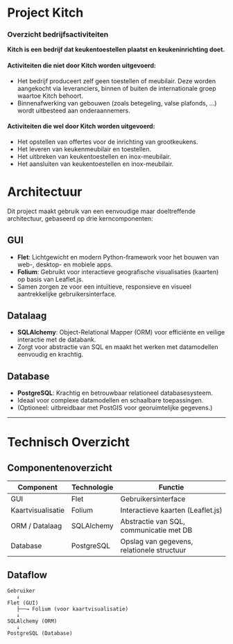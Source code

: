 # Project Kitch

### Overzicht bedrijfsactiviteiten
**Kitch is een bedrijf dat keukentoestellen plaatst en keukeninrichting doet.**
#### Activiteiten die niet door Kitch worden uitgevoerd:
- Het bedrijf produceert zelf geen toestellen of meubilair. Deze worden aangekocht via leveranciers, binnen of buiten de internationale groep waartoe Kitch behoort.
- Binnenafwerking van gebouwen (zoals betegeling, valse plafonds, ...) wordt uitbesteed aan onderaannemers.

#### Activiteiten die wel door Kitch worden uitgevoerd:
- Het opstellen van offertes voor de inrichting van grootkeukens.
- Het leveren van keukenmeubilair en toestellen.
- Het uitbreken van keukentoestellen en inox-meubilair.
- Het aansluiten van keukentoestellen en inox-meubilair.


# Architectuur

Dit project maakt gebruik van een eenvoudige maar doeltreffende architectuur, gebaseerd op drie kerncomponenten:

## GUI
- **Flet**: Lichtgewicht en modern Python-framework voor het bouwen van web-, desktop- en mobiele apps.
- **Folium**: Gebruikt voor interactieve geografische visualisaties (kaarten) op basis van Leaflet.js.
- Samen zorgen ze voor een intuïtieve, responsieve en visueel aantrekkelijke gebruikersinterface.

## Datalaag
- **SQLAlchemy**: Object-Relational Mapper (ORM) voor efficiënte en veilige interactie met de databank.
- Zorgt voor abstractie van SQL en maakt het werken met datamodellen eenvoudig en krachtig.

## Database
- **PostgreSQL**: Krachtig en betrouwbaar relationeel databasesysteem.
- Ideaal voor complexe datamodellen en schaalbare toepassingen.
- (Optioneel: uitbreidbaar met PostGIS voor georuimtelijke gegevens.)

---

# Technisch Overzicht

## Componentenoverzicht

| Component       | Technologie  | Functie                                     |
|----------------|--------------|---------------------------------------------|
| GUI            | Flet         | Gebruikersinterface                         |
| Kaartvisualisatie | Folium     | Interactieve kaarten (Leaflet.js)          |
| ORM / Datalaag | SQLAlchemy   | Abstractie van SQL, communicatie met DB     |
| Database       | PostgreSQL   | Opslag van gegevens, relationele structuur  |

## Dataflow

```plaintext
Gebruiker
   ↓
Flet (GUI)
   ├──→ Folium (voor kaartvisualisatie)
   ↓
SQLAlchemy (ORM)
   ↓
PostgreSQL (Database)

